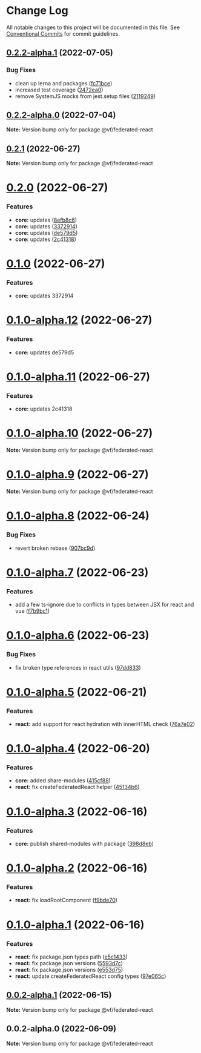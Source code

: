 # Change Log

All notable changes to this project will be documented in this file.
See [Conventional Commits](https://conventionalcommits.org) for commit guidelines.

## [0.2.2-alpha.1](https://vfuk-digital.visualstudio.com/Digital/_git/lib-web-federation-utils/compare/@vf/federated-react@0.2.2-alpha.0...@vf/federated-react@0.2.2-alpha.1) (2022-07-05)


### Bug Fixes

* clean up lerna and packages ([fc71bce](https://vfuk-digital.visualstudio.com/Digital/_git/lib-web-federation-utils/commits/fc71bceea2880b9d479d95903c6eea67fc2ee27f))
* increased test coverage ([2472ea0](https://vfuk-digital.visualstudio.com/Digital/_git/lib-web-federation-utils/commits/2472ea0ae1288c1250be2230e844eabe8f4df491))
* remove SystemJS mocks from jest.setup files ([2119249](https://vfuk-digital.visualstudio.com/Digital/_git/lib-web-federation-utils/commits/21192495bef1e62d85857c2fc8be69401168650c))





## [0.2.2-alpha.0](https://vfuk-digital.visualstudio.com/Digital/_git/lib-web-federation-utils/compare/@vf/federated-react@0.2.0...@vf/federated-react@0.2.2-alpha.0) (2022-07-04)

**Note:** Version bump only for package @vf/federated-react





## [0.2.1](https://vfuk-digital.visualstudio.com/Digital/_git/lib-web-federation-utils/compare/@vf/federated-react@0.2.0...@vf/federated-react@0.2.1) (2022-06-27)

**Note:** Version bump only for package @vf/federated-react





# [0.2.0](https://vfuk-digital.visualstudio.com/Digital/_git/lib-web-federation-utils/compare/@vf/federated-react@0.1.0-alpha.6...@vf/federated-react@0.2.0) (2022-06-27)


### Features

* **core:** updates ([8efb8c6](https://vfuk-digital.visualstudio.com/Digital/_git/lib-web-federation-utils/commits/8efb8c677d8ae781f4d6fe858223952749a49b73))
* **core:** updates ([3372914](https://vfuk-digital.visualstudio.com/Digital/_git/lib-web-federation-utils/commits/3372914eb8059873dae677c1db41418c6c5c9793))
* **core:** updates ([de579d5](https://vfuk-digital.visualstudio.com/Digital/_git/lib-web-federation-utils/commits/de579d50e3c8e0f3d22561e8f6e0666d566ac393))
* **core:** updates ([2c41318](https://vfuk-digital.visualstudio.com/Digital/_git/lib-web-federation-utils/commits/2c413188f59c6a09bed731a994e05d814caf84d2))





# [0.1.0](/compare/@vf/federated-react@0.1.0-alpha.12...@vf/federated-react@0.1.0) (2022-06-27)


### Features

* **core:** updates 3372914





# [0.1.0-alpha.12](/compare/@vf/federated-react@0.1.0-alpha.11...@vf/federated-react@0.1.0-alpha.12) (2022-06-27)


### Features

* **core:** updates de579d5





# [0.1.0-alpha.11](/compare/@vf/federated-react@0.1.0-alpha.6...@vf/federated-react@0.1.0-alpha.11) (2022-06-27)


### Features

* **core:** updates 2c41318





# [0.1.0-alpha.10](/compare/@vf/federated-react@0.1.0-alpha.6...@vf/federated-react@0.1.0-alpha.10) (2022-06-27)

**Note:** Version bump only for package @vf/federated-react





# [0.1.0-alpha.9](https://vfuk-digital.visualstudio.com/Digital/_git/lib-web-federation-utils/compare/@vf/federated-react@0.1.0-alpha.8...@vf/federated-react@0.1.0-alpha.9) (2022-06-27)

**Note:** Version bump only for package @vf/federated-react





# [0.1.0-alpha.8](https://vfuk-digital.visualstudio.com/Digital/_git/lib-web-federation-utils/compare/@vf/federated-react@0.1.0-alpha.7...@vf/federated-react@0.1.0-alpha.8) (2022-06-24)


### Bug Fixes

* revert broken rebase ([907bc9d](https://vfuk-digital.visualstudio.com/Digital/_git/lib-web-federation-utils/commits/907bc9dae2947d745faa1ec4ef314fa7923a6ae9))





# [0.1.0-alpha.7](https://vfuk-digital.visualstudio.com/Digital/_git/lib-web-federation-utils/compare/@vf/federated-react@0.1.0-alpha.6...@vf/federated-react@0.1.0-alpha.7) (2022-06-23)


### Features

* add a few ts-ignore due to conflicts in types between JSX for react and vue ([f7b9bc1](https://vfuk-digital.visualstudio.com/Digital/_git/lib-web-federation-utils/commits/f7b9bc1aba9a56bb9ad22cdd9b8fd66b00105e4c))





# [0.1.0-alpha.6](https://vfuk-digital.visualstudio.com/Digital/_git/lib-web-federation-utils/compare/@vf/federated-react@0.1.0-alpha.5...@vf/federated-react@0.1.0-alpha.6) (2022-06-23)


### Bug Fixes

* fix broken type references in react utils ([97dd833](https://vfuk-digital.visualstudio.com/Digital/_git/lib-web-federation-utils/commits/97dd833ccd65ff30d8c9d716471d8d9888861f10))





# [0.1.0-alpha.5](https://vfuk-digital.visualstudio.com/Digital/_git/lib-web-federation-utils/compare/@vf/federated-react@0.1.0-alpha.4...@vf/federated-react@0.1.0-alpha.5) (2022-06-21)


### Features

* **react:** add support for react hydration with innerHTML check ([76a7e02](https://vfuk-digital.visualstudio.com/Digital/_git/lib-web-federation-utils/commits/76a7e020f35d492424a4a3c0c31193a29245f7c7))





# [0.1.0-alpha.4](https://vfuk-digital.visualstudio.com/Digital/_git/lib-web-federation-utils/compare/@vf/federated-react@0.1.0-alpha.3...@vf/federated-react@0.1.0-alpha.4) (2022-06-20)


### Features

* **core:** added share-modules ([415cf88](https://vfuk-digital.visualstudio.com/Digital/_git/lib-web-federation-utils/commits/415cf884115af81091a3decd3455f578c9a66a3d))
* **react:** fix createFederatedReact helper ([45134b6](https://vfuk-digital.visualstudio.com/Digital/_git/lib-web-federation-utils/commits/45134b6a860ba568f441d533537e8b07a87ce9fb))





# [0.1.0-alpha.3](https://vfuk-digital.visualstudio.com/Digital/_git/lib-web-federation-utils/compare/@vf/federated-react@0.1.0-alpha.2...@vf/federated-react@0.1.0-alpha.3) (2022-06-16)


### Features

* **core:** publish shared-modules with package ([398d8eb](https://vfuk-digital.visualstudio.com/Digital/_git/lib-web-federation-utils/commits/398d8ebd8ccc09f70f2c04886ac0ef3d06c5ee04))





# [0.1.0-alpha.2](https://vfuk-digital.visualstudio.com/Digital/_git/lib-web-federation-utils/compare/@vf/federated-react@0.1.0-alpha.1...@vf/federated-react@0.1.0-alpha.2) (2022-06-16)


### Features

* **react:** fix loadRootComponent ([f9bde70](https://vfuk-digital.visualstudio.com/Digital/_git/lib-web-federation-utils/commits/f9bde70cede993d41243d29d3ea6d76932f9c341))





# [0.1.0-alpha.1](https://vfuk-digital.visualstudio.com/Digital/_git/lib-web-federation-utils/compare/@vf/federated-react@0.0.2-alpha.1...@vf/federated-react@0.1.0-alpha.1) (2022-06-16)


### Features

* **react:** fix package.json types path ([e5c1433](https://vfuk-digital.visualstudio.com/Digital/_git/lib-web-federation-utils/commits/e5c143382089739c9ea7345495206aeec77d84d5))
* **react:** fix package.json versions ([5593d7c](https://vfuk-digital.visualstudio.com/Digital/_git/lib-web-federation-utils/commits/5593d7cbdce98bc3f0132e381a9dcc2f9edc73d8))
* **react:** fix package.json versions ([e553d75](https://vfuk-digital.visualstudio.com/Digital/_git/lib-web-federation-utils/commits/e553d75860456f5d7fcf371b10cdccc6a7eafee4))
* **react:** update createFederatedReact config types ([97e065c](https://vfuk-digital.visualstudio.com/Digital/_git/lib-web-federation-utils/commits/97e065ce440b06345bed1f96976373e79795a6ce))





## [0.0.2-alpha.1](https://vfuk-digital.visualstudio.com/Digital/_git/lib-web-federation-utils/compare/@vf/federated-react@0.0.2-alpha.0...@vf/federated-react@0.0.2-alpha.1) (2022-06-15)

**Note:** Version bump only for package @vf/federated-react





## 0.0.2-alpha.0 (2022-06-09)

**Note:** Version bump only for package @vf/federated-react
